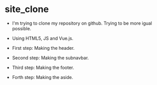 # site_clone

- I'm trying to clone my repository on github. Trying to be more igual possible.

- Using HTML5, JS and Vue.js.

- First step: Making the header.
- Second step: Making the subnavbar.
- Third step: Making the footer.
- Forth step: Making the aside.